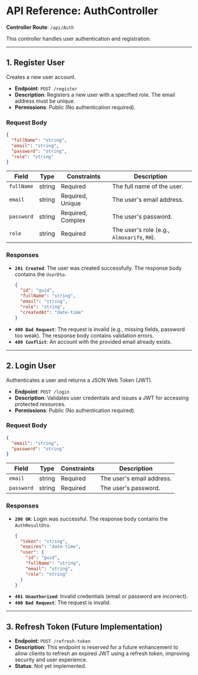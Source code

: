 # API Reference: AuthController

**Controller Route**: `/api/Auth`

This controller handles user authentication and registration.

---

## 1. Register User

Creates a new user account.

*   **Endpoint**: `POST /register`
*   **Description**: Registers a new user with a specified role. The email address must be unique.
*   **Permissions**: Public (No authentication required).

### Request Body

```json
{
  "fullName": "string",
  "email": "string",
  "password": "string",
  "role": "string"
}
```

| Field      | Type   | Constraints | Description                                     |
|------------|--------|-------------|-------------------------------------------------|
| `fullName` | string | Required    | The full name of the user.                      |
| `email`    | string | Required, Unique | The user's email address.                     |
| `password` | string | Required, Complex | The user's password.                            |
| `role`     | string | Required    | The user's role (e.g., `Almoxarife`, `RH`).     |

### Responses

*   **`201 Created`**: The user was created successfully. The response body contains the `UserDto`.
    ```json
    {
      "id": "guid",
      "fullName": "string",
      "email": "string",
      "role": "string",
      "createdAt": "date-time"
    }
    ```
*   **`400 Bad Request`**: The request is invalid (e.g., missing fields, password too weak). The response body contains validation errors.
*   **`409 Conflict`**: An account with the provided email already exists.

---

## 2. Login User

Authenticates a user and returns a JSON Web Token (JWT).

*   **Endpoint**: `POST /login`
*   **Description**: Validates user credentials and issues a JWT for accessing protected resources.
*   **Permissions**: Public (No authentication required).

### Request Body

```json
{
  "email": "string",
  "password": "string"
}
```

| Field      | Type   | Constraints | Description             |
|------------|--------|-------------|-------------------------|
| `email`    | string | Required    | The user's email address. |
| `password` | string | Required    | The user's password.    |

### Responses

*   **`200 OK`**: Login was successful. The response body contains the `AuthResultDto`.
    ```json
    {
      "token": "string",
      "expires": "date-time",
      "user": {
        "id": "guid",
        "fullName": "string",
        "email": "string",
        "role": "string"
      }
    }
    ```
*   **`401 Unauthorized`**: Invalid credentials (email or password are incorrect).
*   **`400 Bad Request`**: The request is invalid.

---

## 3. Refresh Token (Future Implementation)

*   **Endpoint**: `POST /refresh-token`
*   **Description**: This endpoint is reserved for a future enhancement to allow clients to refresh an expired JWT using a refresh token, improving security and user experience.
*   **Status**: Not yet implemented.
